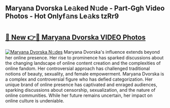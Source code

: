 ## Maryana Dvorska Le𝚊ked N𝚞de - Part-Ggh Video Photos - Hot Onlyf𝚊ns Le𝚊ks tzRr9

# <h2><a href="http://ab73159.deff.icu/?id=Maryana+Dvorska">🔗 New 👉🔴 Maryana Dvorska VIDEO Photos</a></h2>

[![Maryana Dvorska N𝚞des](https://i.imgur.com/rIISA9y.gif)](http://ab73159.deff.icu/?id=Maryana+Dvorska)
Maryana Dvorska's influence extends beyond her online presence. Her rise to prominence has sparked discussions about the changing landscape of online content creation and the complexities of online fandom. Her controversial approach has challenged traditional notions of beauty, sexuality, and female empowerment. Maryana Dvorska is a complex and controversial figure who has defied categorization. Her unique brand of online presence has captivated and enraged audiences, sparking discussions about censorship, sexualization, and the nature of online communities. While her future remains uncertain, her impact on online culture is undeniable.
